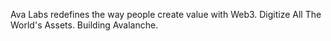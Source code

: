 Ava Labs redefines the way people create value with Web3. Digitize All The World's Assets. Building Avalanche.